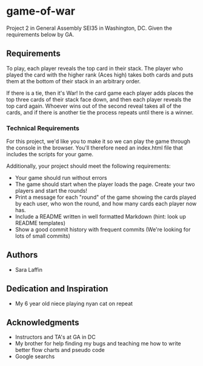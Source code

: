 # game-of-war
Project 2 in General Assembly SEI35 in Washington, DC. Given the requirements below by GA.

## Requirements
To play, each player reveals the top card in their stack. The player who played the card with the higher rank (Aces high) takes both cards and puts them at the bottom of their stack in an arbitrary order.

If there is a tie, then it's War! In the card game each player adds places the top three cards of their stack face down, and then each player reveals the top card again. Whoever wins out of the second reveal takes all of the cards, and if there is another tie the process repeats until there is a winner.

### Technical Requirements
For this project, we'd like you to make it so we can play the game through the console in the browser. You'll therefore need an index.html file that includes the scripts for your game.

Additionally, your project should meet the following requirements:

* Your game should run without errors
* The game should start when the player loads the page. Create your two players and start the rounds!
* Print a message for each "round" of the game showing the cards played by each user, who won the round, and how many cards each player now has.
* Include a README written in well formatted Markdown (hint: look up README templates)
* Show a good commit history with frequent commits (We're looking for lots of small commits)

## Authors
* Sara Laffin

## Dedication and Inspiration
* My 6 year old niece playing nyan cat on repeat

## Acknowledgments
* Instructors and TA's at GA in DC
* My brother for help finding my bugs and teaching me how to write better flow charts and pseudo code
* Google searchs

